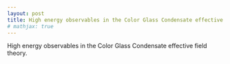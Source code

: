 ```yaml
---
layout: post
title: High energy observables in the Color Glass Condensate effective field theory
# mathjax: true
---
```


High energy observables in the Color Glass Condensate effective field theory.
